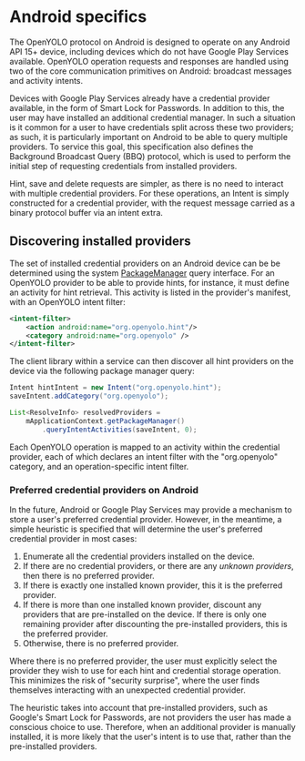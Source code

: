 # Android specifics

The OpenYOLO protocol on Android is designed to operate on any Android API 15+
device, including devices which do not have Google Play Services available.
OpenYOLO operation requests and responses are handled using two of the core
communication primitives on Android: broadcast messages and activity intents.

Devices with Google Play Services already have a credential provider available,
in the form of Smart Lock for Passwords. In addition to this, the
user may have installed an additional credential manager. In such a situation
is it common for a user to have credentials split across these two providers;
as such, it is particularly important on Android to be able to query multiple
providers. To service this goal, this specification also defines the
Background Broadcast Query (BBQ) protocol, which is used to perform the initial
step of requesting credentials from installed providers.

Hint, save and delete requests are simpler, as there is no need to interact with
multiple credential providers. For these operations, an Intent is simply
constructed for a credential provider, with the request message carried
as a binary protocol buffer via an intent extra.

## Discovering installed providers

The set of installed credential providers on an Android device can be be
determined using the system
[PackageManager](https://developer.android.com/reference/android/content/pm/PackageManager.html) query interface. For an OpenYOLO provider to be able to provide hints, for
instance, it must define an activity for hint retrieval. This activity is
listed in the provider's manifest, with an OpenYOLO intent filter:

```xml
<intent-filter>
    <action android:name="org.openyolo.hint"/>
    <category android:name="org.openyolo" />
</intent-filter>
```

The client library within a service can then discover all hint providers on the
device via the following package manager query:

```java
Intent hintIntent = new Intent("org.openyolo.hint");
saveIntent.addCategory("org.openyolo");

List<ResolveInfo> resolvedProviders =
    mApplicationContext.getPackageManager()
        .queryIntentActivities(saveIntent, 0);
```

Each OpenYOLO operation is mapped to an activity within the credential provider,
each of which declares an intent filter with the "org.openyolo" category,
and an operation-specific intent filter.

### Preferred credential providers on Android

In the future, Android or Google Play Services may provide a mechanism to
store a user's preferred credential provider. However, in the meantime, a
simple heuristic is specified that will determine the user's preferred
credential provider in most cases:

1. Enumerate all the credential providers installed on the device.
2. If there are no credential providers, or there are any _unknown providers_,
   then there is no preferred provider.
3. If there is exactly one installed known provider, this it is the preferred
   provider.
4. If there is more than one installed known provider, discount any providers
   that are pre-installed on the device. If there is only one remaining provider
   after discounting the pre-installed providers, this is the preferred
   provider.
5. Otherwise, there is no preferred provider.

Where there is no preferred provider, the user must explicitly select the
provider they wish to use for each hint and credential storage operation.
This minimizes the risk of "security surprise", where the user finds themselves
interacting with an unexpected credential provider.

The heuristic takes into account that pre-installed providers, such as Google's
Smart Lock for Passwords, are not providers the user has made a conscious
choice to use. Therefore, when an additional provider is manually installed, it
is more likely that the user's intent is to use that, rather than the
pre-installed providers.
